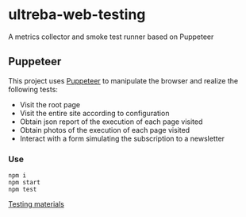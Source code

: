 # ultreba-web-testing

A metrics collector and smoke test runner based on Puppeteer

## Puppeteer

This project uses [Puppeteer](https://pptr.dev/) to manipulate the browser and realize the following tests:

- Visit the root page
- Visit the entire site according to configuration
- Obtain json report of the execution of each page visited
- Obtain photos of the execution of each page visited
- Interact with a form simulating the subscription to a newsletter

### Use

```
npm i
npm start
npm test
```

[Testing materials](https://github.com/BitAdemy/WebTesting)
